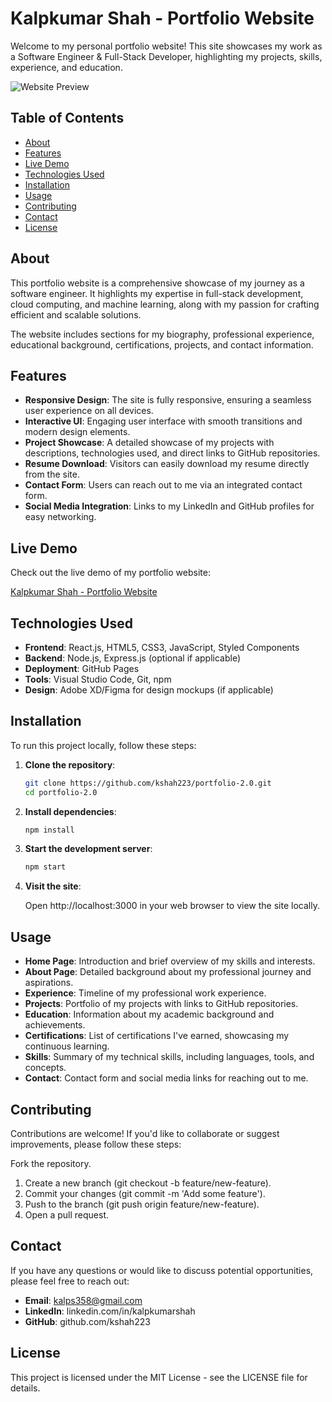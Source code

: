 # Kalpkumar Shah - Portfolio Website

Welcome to my personal portfolio website! This site showcases my work as a Software Engineer & Full-Stack Developer, highlighting my projects, skills, experience, and education.

![Website Preview](https://yourwebsiteurl.com/screenshot.jpg)

## Table of Contents

- [About](#about)
- [Features](#features)
- [Live Demo](#live-demo)
- [Technologies Used](#technologies-used)
- [Installation](#installation)
- [Usage](#usage)
- [Contributing](#contributing)
- [Contact](#contact)
- [License](#license)

## About

This portfolio website is a comprehensive showcase of my journey as a software engineer. It highlights my expertise in full-stack development, cloud computing, and machine learning, along with my passion for crafting efficient and scalable solutions.

The website includes sections for my biography, professional experience, educational background, certifications, projects, and contact information.

## Features

- **Responsive Design**: The site is fully responsive, ensuring a seamless user experience on all devices.
- **Interactive UI**: Engaging user interface with smooth transitions and modern design elements.
- **Project Showcase**: A detailed showcase of my projects with descriptions, technologies used, and direct links to GitHub repositories.
- **Resume Download**: Visitors can easily download my resume directly from the site.
- **Contact Form**: Users can reach out to me via an integrated contact form.
- **Social Media Integration**: Links to my LinkedIn and GitHub profiles for easy networking.

## Live Demo

Check out the live demo of my portfolio website:

[Kalpkumar Shah - Portfolio Website](https://www.kalpkumarshah.com)

## Technologies Used

- **Frontend**: React.js, HTML5, CSS3, JavaScript, Styled Components
- **Backend**: Node.js, Express.js (optional if applicable)
- **Deployment**: GitHub Pages
- **Tools**: Visual Studio Code, Git, npm
- **Design**: Adobe XD/Figma for design mockups (if applicable)

## Installation

To run this project locally, follow these steps:

1. **Clone the repository**:

   ```bash
   git clone https://github.com/kshah223/portfolio-2.0.git
   cd portfolio-2.0
   ```
2. **Install dependencies**:

   ```bash
   npm install
   ```
3. **Start the development server**:

   ```bash
   npm start
   ```
4. **Visit the site**:
   
   Open http://localhost:3000 in your web browser to view the site locally.

## Usage
- **Home Page**: Introduction and brief overview of my skills and interests.
- **About Page**: Detailed background about my professional journey and aspirations.
- **Experience**: Timeline of my professional work experience.
- **Projects**: Portfolio of my projects with links to GitHub repositories.
- **Education**: Information about my academic background and achievements.
- **Certifications**: List of certifications I've earned, showcasing my continuous learning.
- **Skills**: Summary of my technical skills, including languages, tools, and concepts.
- **Contact**: Contact form and social media links for reaching out to me.

## Contributing

Contributions are welcome! If you'd like to collaborate or suggest improvements, please follow these steps:

Fork the repository.
1. Create a new branch (git checkout -b feature/new-feature).
2. Commit your changes (git commit -m 'Add some feature').
3. Push to the branch (git push origin feature/new-feature).
4. Open a pull request.

## Contact

If you have any questions or would like to discuss potential opportunities, please feel free to reach out:

- **Email**: kalps358@gmail.com
- **LinkedIn**: linkedin.com/in/kalpkumarshah
- **GitHub**: github.com/kshah223

## License

This project is licensed under the MIT License - see the LICENSE file for details.
